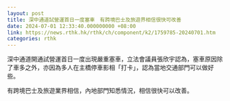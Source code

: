 ```yaml
---
layout: post
title: 深中通道試營運首日一度塞車　有跨境巴士及旅遊界相信很快可改善
date: 2024-07-01 12:33:40.000000000 +08:00
link: https://news.rthk.hk/rthk/ch/component/k2/1759785-20240701.htm
categories: rthk
---
```


深中通道開通試營運首日一度出現嚴重塞車，立法會議員張欣宇認為，塞車原因除了車多之外，亦因為多人在主橋停車影相「打卡」，認為當地交通部門可以做好些。

有跨境巴士及旅遊業界相信，內地部門知悉情況，相信很快可以改善。
